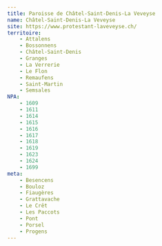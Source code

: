 ```yaml
---
title: Paroisse de Châtel-Saint-Denis-La Veveyse
name: Châtel-Saint-Denis-La Veveyse
site: https://www.protestant-laveveyse.ch/
territoire:
    - Attalens
    - Bossonnens
    - Châtel-Saint-Denis
    - Granges
    - La Verrerie
    - Le Flon
    - Remaufens
    - Saint-Martin
    - Semsales
NPA:
    - 1609
    - 1611
    - 1614
    - 1615
    - 1616
    - 1617
    - 1618
    - 1619
    - 1623 
    - 1624
    - 1699
meta:
    - Besencens
    - Bouloz
    - Fiaugères
    - Grattavache
    - Le Crêt
    - Les Paccots
    - Pont
    - Porsel
    - Progens
---
```

